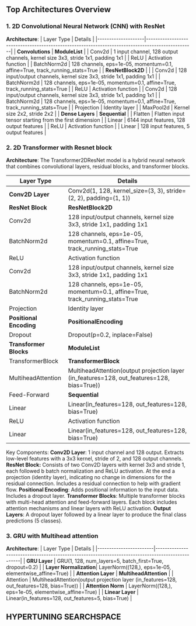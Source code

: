 ## Top Architectures Overview

### 1. 2D Convolutional Neural Network (CNN) with ResNet

**Architecture**:
| Layer Type         | Details                                                                                          |
|--------------------|--------------------------------------------------------------------------------------------------|
| **Convolutions**   | **ModuleList**                                                                                   |
| Conv2d             | 1 input channel, 128 output channels, kernel size 3x3, stride 1x1, padding 1x1                   |
| ReLU               | Activation function                                                                              |
| BatchNorm2d        | 128 channels, eps=1e-05, momentum=0.1, affine=True, track_running_stats=True                     |
| **ResNetBlock2D**  |                                                                                                  |
| Conv2d             | 128 input/output channels, kernel size 3x3, stride 1x1, padding 1x1                              |
| BatchNorm2d        | 128 channels, eps=1e-05, momentum=0.1, affine=True, track_running_stats=True                     |
| ReLU               | Activation function                                                                              |
| Conv2d             | 128 input/output channels, kernel size 3x3, stride 1x1, padding 1x1                              |
| BatchNorm2d        | 128 channels, eps=1e-05, momentum=0.1, affine=True, track_running_stats=True                     |
| Projection         | Identity layer                                                                                   |
| MaxPool2d          | Kernel size 2x2, stride 2x2                                                                      |
| **Dense Layers**   | **Sequential**                                                                                   |
| Flatten            | Flatten input tensor starting from the first dimension                                           |
| Linear             | 6144 input features, 128 output features                                                         |
| ReLU               | Activation function                                                                              |
| Linear             | 128 input features, 5 output features                                                            |


### 2. 2D Transformer with Resnet block

**Architecture**:
The Transformer2DResNet model is a hybrid neural network that combines convolutional layers, residual blocks, and transformer blocks.

| Layer Type             | Details                                                                                          |
|------------------------|--------------------------------------------------------------------------------------------------|
| **Conv2D Layer**       | Conv2d(1, 128, kernel_size=(3, 3), stride=(2, 2), padding=(1, 1))                                |
| **ResNet Block**       | **ResNetBlock2D**                                                                                |
| Conv2d                 | 128 input/output channels, kernel size 3x3, stride 1x1, padding 1x1                              |
| BatchNorm2d            | 128 channels, eps=1e-05, momentum=0.1, affine=True, track_running_stats=True                     |
| ReLU                   | Activation function                                                                              |
| Conv2d                 | 128 input/output channels, kernel size 3x3, stride 1x1, padding 1x1                              |
| BatchNorm2d            | 128 channels, eps=1e-05, momentum=0.1, affine=True, track_running_stats=True                     |
| Projection             | Identity layer                                                                                   |
| **Positional Encoding**| **PositionalEncoding**                                                                           |
| Dropout                | Dropout(p=0.2, inplace=False)                                                                    |
| **Transformer Blocks** | **ModuleList**                                                                                   |
| TransformerBlock       | **TransformerBlock**                                                                             |
| MultiheadAttention     | MultiheadAttention(output projection layer (in_features=128, out_features=128, bias=True))       |
| Feed-Forward           | **Sequential**                                                                                   |
| Linear                 | Linear(in_features=128, out_features=128, bias=True)                                             |
| ReLU                   | Activation function                                                                              |
| Linear                 | Linear(in_features=128, out_features=128, bias=True)                                             |

Key Components:
**Conv2D Layer**: 1 input channel and 128 output. Extracts low-level features with a 3x3 kernel, stride of 2, and 128 output channels.
**ResNet Block:** Consists of two Conv2D layers with kernel 3x3 and stride 1, each followed b batch normalization and ReLU activation. At the end a projection (identity layer), indicating no change in dimensions for the residual connection. Includes a residual connection to help with gradient flow.
**Positional Encoding**: Adds positional information to the input data. Includes a dropout layer.
**Transformer Blocks**: Multiple transformer blocks with multi-head attention and feed-forward layers.
Each block includes attention mechanisms and linear layers with ReLU activation.
**Output Layers**: A dropout layer followed by a linear layer to produce the final class predictions (5 classes).

### 3. GRU with Multihead attention 

**Architecture**:
| Layer Type             | Details                                                                                          |
|------------------------|--------------------------------------------------------------------------------------------------|
| **GRU Layer**          | GRU(1, 128, num_layers=5, batch_first=True, dropout=0.2)                                         |
| **Layer Normalization**| LayerNorm((128,), eps=1e-05, elementwise_affine=True)                                            |
| **Attention Layer**    | **MultiheadAttention**                                                                           |
| Attention              | MultiheadAttention(output projection layer (in_features=128, out_features=128, bias=True)) |
| **Attention Norm**     | LayerNorm((128,), eps=1e-05, elementwise_affine=True)                                            |
| **Linear Layer**       | Linear(in_features=128, out_features=5, bias=True)                                               |

## HYPERTUNING SEARCHSPACE
 